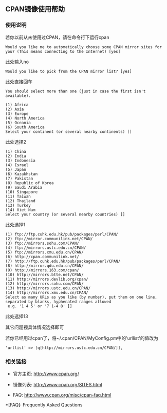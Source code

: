 ---
---

## CPAN镜像使用帮助

### 使用说明

若你以前从未使用过CPAN，请在命令行下运行cpan 

    
    
    Would you like me to automatically choose some CPAN mirror sites for you? (This means connecting to the Internet) [yes] 

此处输入no 

    
    
    Would you like to pick from the CPAN mirror list? [yes] 

此处直接回车 

    
    
    You should select more than one (just in case the first isn't available).
    
    (1) Africa
    (2) Asia
    (3) Europe
    (4) North America 
    (5) Oceania
    (6) South America
    Select your continent (or several nearby continents) [] 

此处选择2 

    
    
    (1) China
    (2) India
    (3) Indonesia
    (4) Israel
    (5) Japan
    (6) Kazakhstan
    (7) Pakistan
    (8) Republic of Korea
    (9) Saudi Arabia
    (10) Singapore
    (11) Taiwan
    (12) Thailand
    (13) Turkey
    (14) Viet Nam
    Select your country (or several nearby countries) [] 

此处选择1 

    
    
    (1) ftp://ftp.cuhk.edu.hk/pub/packages/perl/CPAN/
    (2) ftp://mirror.communilink.net/CPAN/
    (3) ftp://mirrors.sohu.com/CPAN/
    (4) ftp://mirrors.ustc.edu.cn/CPAN/
    (5) ftp://mirrors.xmu.edu.cn/CPAN/
    (6) http://cpan.communilink.net/
    (7) http://ftp.cuhk.edu.hk/pub/packages/perl/CPAN/
    (8) http://mirror.qdu.edu.cn/CPAN/
    (9) http://mirrors.163.com/cpan/
    (10) http://mirrors.btte.net/CPAN/
    (11) http://mirrors.devlib.org/cpan/
    (12) http://mirrors.sohu.com/CPAN/
    (13) http://mirrors.ustc.edu.cn/CPAN/
    (14) http://mirrors.xmu.edu.cn/CPAN/
    Select as many URLs as you like (by number), put them on one line, 
    separated by blanks, hyphenated ranges allowed
     e.g. '1 4 5' or '7 1-4 8' []  

此处选择13 

其它问题视具体情况选择即可 

若你已经用过cpan了，将~/.cpan/CPAN/MyConfig.pm中的'urllist'的值改为 

    
    
    'urllist' => [q[http://mirrors.ustc.edu.cn/CPAN/]],

### 相关链接

  + 官方主页: <http://www.cpan.org/>

  + 镜像列表: <http://www.cpan.org/SITES.html>

  + FAQ: <http://www.cpan.org/misc/cpan-faq.html>

  *[FAQ]: Frequently Asked Questions
